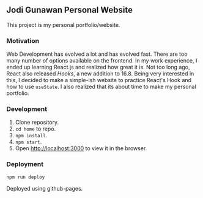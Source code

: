 ## Jodi Gunawan Personal Website

This project is my personal portfolio/website.

### Motivation

Web Development has evolved a lot and has evolved fast. There are too many number of options available on the frontend. In my work experience, I ended up learning React.js and realized how great it is. Not too long ago, React also released *Hooks*, a new addition to 16.8. Being very interested in this, I decided to make a simple-ish website to practice React's Hook and how to use `useState`. I also realized that its about time to make my personal portfolio.

### Development

1. Clone repository.
2. `cd home` to repo.
3. `npm install`.
4. `npm start`.
5. Open [http://localhost:3000](http://localhost:3000) to view it in the browser.

### Deployment

`npm run deploy`

Deployed using github-pages.

